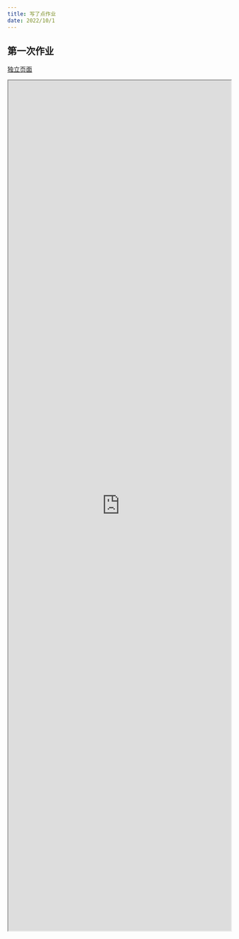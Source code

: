 ```yaml
---
title: 写了点作业
date: 2022/10/1
---
```

## 第一次作业

[独立页面](https://dip.cvcg.cc/c1)

<iframe src="https://dip.cvcg.cc/c1" width="100%" height="1920"></iframe>

